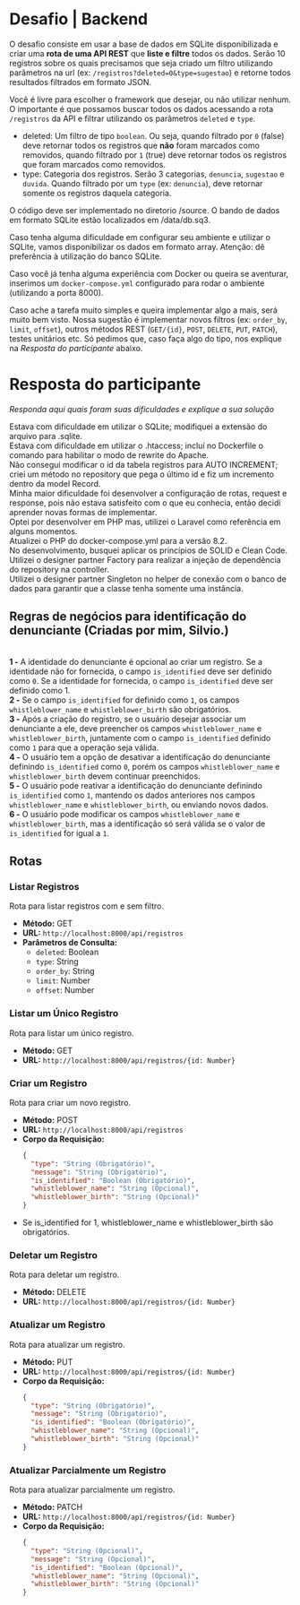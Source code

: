 # Desafio | Backend

O desafio consiste em usar a base de dados em SQLite disponibilizada e criar uma **rota de uma API REST** que **liste e filtre** todos os dados. Serão 10 registros sobre os quais precisamos que seja criado um filtro utilizando parâmetros na url (ex: `/registros?deleted=0&type=sugestao`) e retorne todos resultados filtrados em formato JSON.

Você é livre para escolher o framework que desejar, ou não utilizar nenhum. O importante é que possamos buscar todos os dados acessando a rota `/registros` da API e filtrar utilizando os parâmetros `deleted` e `type`.

* deleted: Um filtro de tipo `boolean`. Ou seja, quando filtrado por `0` (false) deve retornar todos os registros que **não** foram marcados como removidos, quando filtrado por `1` (true) deve retornar todos os registros que foram marcados como removidos.
* type: Categoria dos registros. Serão 3 categorias, `denuncia`, `sugestao` e `duvida`. Quando filtrado por um `type` (ex: `denuncia`), deve retornar somente os registros daquela categoria.

O código deve ser implementado no diretorio /source. O bando de dados em formato SQLite estão localizados em /data/db.sq3.

Caso tenha alguma dificuldade em configurar seu ambiente e utilizar o SQLite, vamos disponibilizar os dados em formato array. Atenção: dê preferência à utilização do banco SQLite.

Caso você já tenha alguma experiência com Docker ou queira se aventurar, inserimos um `docker-compose.yml` configurado para rodar o ambiente (utilizando a porta 8000).

Caso ache a tarefa muito simples e queira implementar algo a mais, será muito bem visto. Nossa sugestão é implementar novos filtros (ex: `order_by`, `limit`, `offset`), outros métodos REST (`GET/{id}`, `POST`, `DELETE`, `PUT`, `PATCH`), testes unitários etc. Só pedimos que, caso faça algo do tipo, nos explique na _Resposta do participante_ abaixo.

# Resposta do participante
_Responda aqui quais foram suas dificuldades e explique a sua solução_

Estava com dificuldade em utilizar o SQLite; modifiquei a extensão do arquivo para .sqlite.
<br>Estava com dificuldade em utilizar o .htaccess; incluí no Dockerfile o comando para habilitar o modo de rewrite do Apache.
<br>Não consegui modificar o id da tabela registros para AUTO INCREMENT; criei um método no repository que pega o último id e fiz um incremento dentro da model Record.
<br>Minha maior dificuldade foi desenvolver a configuração de rotas, request e response, pois não estava satisfeito com o que eu conhecia, então decidi aprender novas formas de implementar.
<br>Optei por desenvolver em PHP mas, utilizei o Laravel como referência em alguns momentos.
<br>Atualizei o PHP do docker-compose.yml para a versão 8.2.
<br>No desenvolvimento, busquei aplicar os princípios de SOLID e Clean Code.
<br>Utilizei o designer partner Factory para realizar a injeção de dependência do repository na controller.
<br>Utilizei o designer partner Singleton no helper de conexão com o banco de dados para garantir que a classe tenha somente uma instância.

## Regras de negócios para identificação do denunciante (Criadas por mim, Silvio.)
<br> **1 -** A identidade do denunciante é opcional ao criar um registro. Se a identidade não for fornecida, o campo `is_identified` deve ser definido como `0`. Se a identidade for fornecida, o campo `is_identified` deve ser definido como 1.
<br> **2 -** Se o campo `is_identified` for definido como `1`, os campos `whistleblower_name` e `whistleblower_birth` são obrigatórios.
<br> **3 -** Após a criação do registro, se o usuário desejar associar um denunciante a ele, deve preencher os campos `whistleblower_name` e `whistleblower_birth`, juntamente com o campo `is_identified` definido como `1` para que a operação seja válida.
<br> **4 -** O usuário tem a opção de desativar a identificação do denunciante definindo `is_identified` como `0`, porém os campos `whistleblower_name` e `whistleblower_birth` devem continuar preenchidos.
<br> **5 -** O usuário pode reativar a identificação do denunciante definindo `is_identified` como `1`, mantendo os dados anteriores nos campos `whistleblower_name` e `whistleblower_birth`, ou enviando novos dados.
<br> **6 -** O usuário pode modificar os campos `whistleblower_name` e `whistleblower_birth`, mas a identificação só será válida se o valor de `is_identified` for igual a `1`.

## Rotas

### Listar Registros

Rota para listar registros com e sem filtro.

- **Método:** GET
- **URL:** `http://localhost:8000/api/registros`
- **Parâmetros de Consulta:**
  - `deleted`: Boolean
  - `type`: String
  - `order_by`: String
  - `limit`: Number
  - `offset`: Number

### Listar um Único Registro

Rota para listar um único registro.

- **Método:** GET
- **URL:** `http://localhost:8000/api/registros/{id: Number}`

### Criar um Registro

Rota para criar um novo registro.

- **Método:** POST
- **URL:** `http://localhost:8000/api/registros`
- **Corpo da Requisição:**
  ```json
  {
    "type": "String (Obrigatório)",
    "message": "String (Obrigatório)",
    "is_identified": "Boolean (Obrigatório)",
    "whistleblower_name": "String (Opcional)",
    "whistleblower_birth": "String (Opcional)"
  }

- Se is_identified for 1, whistleblower_name e whistleblower_birth são obrigatórios.

### Deletar um Registro

Rota para deletar um registro.

- **Método:** DELETE
- **URL:** `http://localhost:8000/api/registros/{id: Number}`

### Atualizar um Registro

Rota para atualizar um registro.

- **Método:** PUT
- **URL:** `http://localhost:8000/api/registros/{id: Number}`
- **Corpo da Requisição:**
  ```json
  {
    "type": "String (Obrigatório)",
    "message": "String (Obrigatório)",
    "is_identified": "Boolean (Obrigatório)",
    "whistleblower_name": "String (Opcional)",
    "whistleblower_birth": "String (Opcional)"
  }

### Atualizar Parcialmente um Registro

Rota para atualizar parcialmente um registro.

- **Método:** PATCH
- **URL:** `http://localhost:8000/api/registros/{id: Number}`
- **Corpo da Requisição:**
  ```json
  {
    "type": "String (Opcional)",
    "message": "String (Opcional)",
    "is_identified": "Boolean (Opcional)",
    "whistleblower_name": "String (Opcional)",
    "whistleblower_birth": "String (Opcional)"
  }

